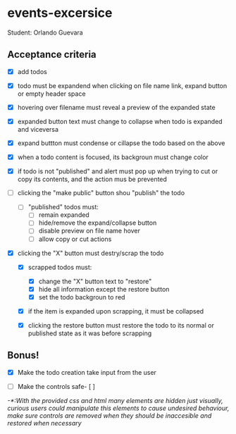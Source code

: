 # events-excersice

Student: Orlando Guevara

## Acceptance criteria

- [x] add todos
- [x] todo must be expandend when clicking on file name link, expand button or empty header space
- [x] hovering over filename must reveal a preview of the expanded state
- [x] expanded button text must change to collapse when todo is expanded and viceversa
- [x] expand buttton must condense or cillapse the todo based on the above
- [x] when a todo content is focused, its backgroun must change color
- [x] if todo is not "published" and alert must pop up when trying to cut or copy its contents, and the action mus be prevented
- [ ] clicking the "make public" button shou "publish" the todo

  - [ ] "published" todos must:
    - [ ] remain expanded
    - [ ] hide/remove the expand/collapse button
    - [ ] disable preview on file name hover
    - [ ] allow copy or cut actions

- [x] clicking the "X" button must destry/scrap the todo

  - [x] scrapped todos must:

    - [x] change the "X" button text to "restore"
    - [x] hide all information except the restore button
    - [x] set the todo backgroun to red

  - [x] if the item is expanded upon scrapping, it must be collapsed
  - [x] clicking the restore button must restore the todo to its normal or published state as it was before scrapping

## Bonus!

- [x] Make the todo creation take input from the user

- [ ] Make the controls safe- [ ]

_-\*:With the provided css and html many elements are hidden just visually, curious users could manipulate this elements to cause undesired behaviour, make sure controls are removed when they should be inaccesible and restored when necessary_
